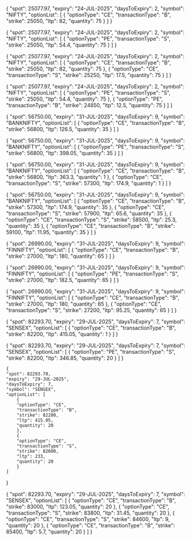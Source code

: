 <!-- buy call -->



{
  "spot": 25077.97,
  "expiry": "24-JUL-2025",
  "daysToExpiry": 2,
  "symbol": "NIFTY",
  "optionList": [
    {
      "optionType": "CE",
      "transactionType": "B",
      "strike": 25050,
      "ltp": 82,
      "quantity": 75
    }
  ]
}


<!-- sell put -->

{
  "spot": 25077.97,
  "expiry": "24-JUL-2025",
  "daysToExpiry": 2,
  "symbol": "NIFTY",
  "optionList": [
    {
      "optionType": "PE",
      "transactionType": "S",
      "strike": 25050,
      "ltp": 54.4,
      "quantity": 75
    }
  ]
}



<!-- bull call spread  -->

{
  "spot": 25077.97,
  "expiry": "24-JUL-2025",
  "daysToExpiry": 2,
  "symbol": "NIFTY",
  "optionList": [
    {
      "optionType": "CE",
      "transactionType": "B",
      "strike": 25050,
      "ltp": 82,
      "quantity": 75
    },
    {
      "optionType": "CE",
      "transactionType": "S",
      "strike": 25250,
      "ltp": 17.5,
      "quantity": 75
    }
  ]
}


<!-- bull put spread  -->


{
  "spot": 25077.97,
  "expiry": "24-JUL-2025",
  "daysToExpiry": 2,
  "symbol": "NIFTY",
  "optionList": [
    {
      "optionType": "PE",
      "transactionType": "S",
      "strike": 25050,
      "ltp": 54.4,
      "quantity": 75
    },
    {
      "optionType": "PE",
      "transactionType": "B",
      "strike": 24850,
      "ltp": 12.5,
      "quantity": 75
    }
  ]
}


<!-- bull call  -->


{
  "spot": 56750.00,
  "expiry": "31-JUL-2025",
  "daysToExpiry": 9,
  "symbol": "BANKNIFTY",
  "optionList": [
    {
      "optionType": "CE",
      "transactionType": "B",
      "strike": 56800,
      "ltp": 126.5,
      "quantity": 35
    }
  ]
}


<!-- sell put  -->


{
  "spot": 56750.00,
  "expiry": "31-JUL-2025",
  "daysToExpiry": 9,
  "symbol": "BANKNIFTY",
  "optionList": [
    {
      "optionType": "PE",
      "transactionType": "S",
      "strike": 56800,
      "ltp": 398.05,
      "quantity": 35
    }
  ]
}



<!-- bull call spread  -->


{
  "spot": 56750.00,
  "expiry": "31-JUL-2025",
  "daysToExpiry": 9,
  "symbol": "BANKNIFTY",
  "optionList": [
    {
      "optionType": "CE",
      "transactionType": "B",
      "strike": 56800,
      "ltp": 363.3,
      "quantity": 1
    },
    {
      "optionType": "CE",
      "transactionType": "S",
      "strike": 57300,
      "ltp": 174.9,
      "quantity": 1
    }
  ]
}


<!-- bull condor  -->


{
  "spot": 56750.00,
  "expiry": "31-JUL-2025",
  "daysToExpiry": 9,
  "symbol": "BANKNIFTY",
  "optionList": [
      {
      "optionType": "CE",
      "transactionType": "B",
      "strike": 57300,
      "ltp": 174.9,
      "quantity": 35
    },
    {
      "optionType": "CE",
      "transactionType": "S",
      "strike": 57900,
      "ltp": 65.6,
      "quantity": 35
    },
    {
      "optionType": "CE",
      "transactionType": "S",
      "strike": 58500,
      "ltp": 25.3,
      "quantity": 35
    },
    {
      "optionType": "CE",
      "transactionType": "B",
      "strike": 59100,
      "ltp": 11.95,
      "quantity": 35
    }
  ]
}


<!-- bull call spread  -->

{
  "spot": 26990.00,
  "expiry": "31-JUL-2025",
  "daysToExpiry": 9,
  "symbol": "FINNIFTY",
  "optionList": [
    {
      "optionType": "CE",
      "transactionType": "B",
      "strike": 27000,
      "ltp": 180,
      "quantity": 65
    }
  ]
}



<!-- sell put  -->


{
  "spot": 26990.00,
  "expiry": "31-JUL-2025",
  "daysToExpiry": 9,
  "symbol": "FINNIFTY",
  "optionList": [
    {
      "optionType": "PE",
      "transactionType": "S",
      "strike": 27000,
      "ltp": 182.5,
      "quantity": 65
    }
  ]
}


<!-- bull call spread  -->


{
  "spot": 26990.00,
  "expiry": "31-JUL-2025",
  "daysToExpiry": 9,
  "symbol": "FINNIFTY",
  "optionList": [
    {
      "optionType": "CE",
      "transactionType": "B",
      "strike": 27000,
      "ltp": 180,
      "quantity": 65
    },
    {
      "optionType": "CE",
      "transactionType": "S",
      "strike": 27200,
      "ltp": 95.25,
      "quantity": 65
    }
  ]
}



<!-- buy call  -->


{
  "spot": 82293.70,
  "expiry": "29-JUL-2025",
  "daysToExpiry": 7,
  "symbol": "SENSEX",
  "optionList": [
    {
      "optionType": "CE",
      "transactionType": "B",
      "strike": 82200,
      "ltp": 415.05,
      "quantity": 1
    }
  ]
}


<!-- sell put  -->


  {
  "spot": 82293.70,
  "expiry": "29-JUL-2025",
  "daysToExpiry": 7,
  "symbol": "SENSEX",
  "optionList": [
      {
          "optionType": "PE",
          "transactionType": "S",
          "strike": 82200,
          "ltp": 346.85,
          "quantity": 20
      }
  ]
  }


<!-- bull call spread  -->


    {
    "spot": 82293.70,
    "expiry": "29-JUL-2025",
    "daysToExpiry": 7,
    "symbol": "SENSEX",
    "optionList": [
        {
        "optionType": "CE",
        "transactionType": "B",
        "strike": 82200,
        "ltp": 415.05,
        "quantity": 20
        },
        {
        "optionType": "CE",
        "transactionType": "S",
        "strike": 82600,
        "ltp": 233,
        "quantity": 20
        }
    ]
  }



  <!-- bull condor  -->


  {
    "spot": 82293.70,
    "expiry": "29-JUL-2025",
    "daysToExpiry": 7,
    "symbol": "SENSEX",
    "optionList": [
            {
            "optionType": "CE",
            "transactionType": "B",
            "strike": 83000,
            "ltp": 123.05,
            "quantity": 20
            },
            {
            "optionType": "CE",
            "transactionType": "S",
            "strike": 83800,
            "ltp": 31.45,
            "quantity": 20
            },
            {
            "optionType": "CE",
            "transactionType": "S",
            "strike": 84600,
            "ltp": 9,
            "quantity": 20
            },
            {
            "optionType": "CE",
            "transactionType": "B",
            "strike": 85400,
            "ltp": 5.7,
            "quantity": 20
            }
    ]
  }